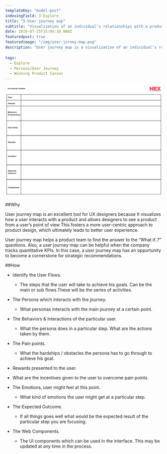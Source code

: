 ```yaml
---
templateKey: "model-post"
indexingField: 3-Explore
title: "5-User journey map"
subtitle: "Visualization of an individual’s relationships with a product/brand over time and across different channels."
date: 2019-07-25T15:04:10.000Z
featuredpost: true
featuredimage: "/img/user-jorney-map.png"
description: "User journey map is a visualization of an individual’s relationships with a product/brand over time and across different channels. ‘How do people actually use our product?’ is a fundamental    question that every product creator must answer. In order to answer this question, product designers need to understand the essence of the whole experience from the user’s perspective. User journey mapping is an excellent exercise that can shed light on that"

tags:
  - Explore
  - Persona/User Journey
  - Winning Product Canvas
---
```


![flavor wheel](/img/user-jorney-map.png)

##Why

  User journey map is an excellent tool for UX designers because It visualizes how a user interacts with a product and allows designers to see a product from a user’s point of view This fosters a more user-centric approach to product design, which ultimately leads to better user experience.

  User journey map helps a product team to find the answer to the “What if..?” questions. Also, a user journey map can be helpful when the company tracks quantitative KPIs. In this case, a user journey map has an opportunity to become a cornerstone for strategic recommendations.

##How

- Identify the User Flows.

  - The steps that the user will take to achieve his goals. Can be the main or sub flows.These will be the series of activities.

- The Persona which interacts with the journey.

  - What personas interacts with the main journey at a certain point.

- The Behaviors & Interactions of the particular user.

  - What the persona does in a particular step. What are the actions taken by them.

- The Pain points.

  - What the hardships / obstacles the persona has to go through to achieve his goal.

-  Rewards presented to the user.

  - What are the incentives given to the user to overcome pain points.

- The Emotions, user might feel at this point.

  - What kind of emotions the user might get at a particular step. 

- The Expected Outcome.

  - If all things goes well what would be the expected result of the particular step you are focusing. 

- The Web Components.

  - The UI components which can be used in the interface. This may be updated at any time in the process.

